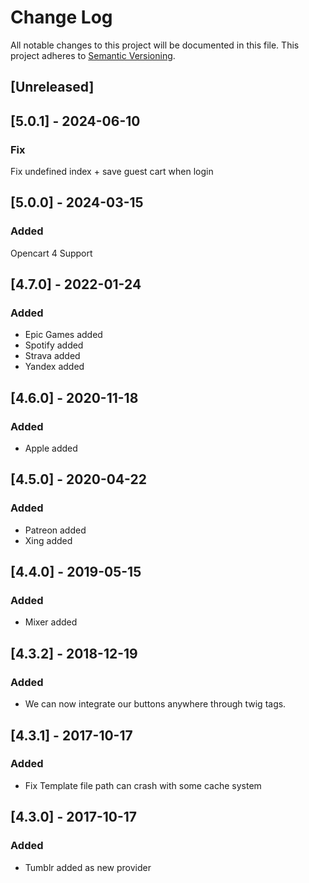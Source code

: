 # Change Log

All notable changes to this project will be documented in this file. This project adheres to [Semantic Versioning](http://semver.org/).


## [Unreleased]

## [5.0.1] - 2024-06-10
### Fix
Fix undefined index + save guest cart when login

## [5.0.0] - 2024-03-15
### Added
Opencart 4 Support

## [4.7.0] - 2022-01-24
### Added
- Epic Games added
- Spotify added
- Strava added
- Yandex added

## [4.6.0] - 2020-11-18
### Added
- Apple added

## [4.5.0] - 2020-04-22
### Added
- Patreon added
- Xing added

## [4.4.0] - 2019-05-15
### Added
- Mixer added

## [4.3.2] - 2018-12-19
### Added
- We can now integrate our buttons anywhere through twig tags.

## [4.3.1] - 2017-10-17
### Added
- Fix Template file path can crash with some cache system

## [4.3.0] - 2017-10-17
### Added
- Tumblr added as new provider
